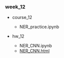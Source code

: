 ### week_12

- course_12
    - NER_practice.ipynb
    
- hw_12
    - NER_CNN.ipynb
    - [NER_CNN.html](https://x666772.github.io/CSX_Lyhs/week_12/hw_12/NER_CNN.html)

